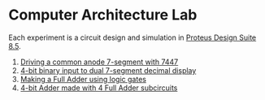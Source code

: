 # Computer Architecture Lab

Each experiment is a circuit design and simulation in [Proteus Design Suite 8.5](https://www.labcenter.com/).

1. [Driving a common anode 7-segment with 7447](01-7segment_and_7447/)
2. [4-bit binary input to dual 7-segment decimal display](02-4bit-dual_digit_7segments/)
3. [Making a Full Adder using logic gates](03-full_adder/)
4. [4-bit Adder made with 4 Full Adder subcircuits](04-4bit_adder/)
